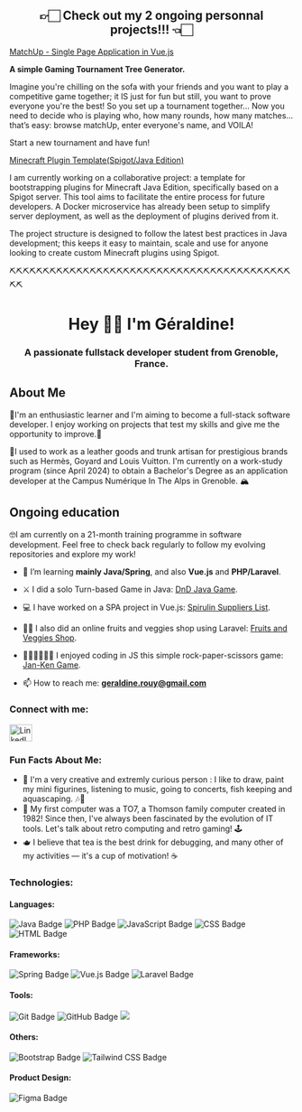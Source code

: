 <h2 align="center">👉🏻 Check out my 2 ongoing personnal projects!!! 👈🏻</h2>

[MatchUp - Single Page Application in Vue.js](https://github.com/GeraldineRouy/match_up)

<strong>A simple Gaming Tournament Tree Generator.</strong>

Imagine you're chilling on the sofa with your friends and you want to play a competitive game together; it IS just for fun but still, you want to prove everyone you're the best! So you set up a tournament together... Now you need to decide who is playing who, how many rounds, how many matches... that’s easy: browse matchUp, enter everyone's name, and VOILA! 

Start a new tournament and have fun!


[Minecraft Plugin Template(Spigot/Java Edition)](https://github.com/GeraldineRouy/spigot_plugin_template/tree/master)

I am currently working on a collaborative project: a template for bootstrapping plugins for Minecraft Java Edition, specifically based on a Spigot server. This tool aims to facilitate the entire process for future developers. A Docker microservice has already been setup to simplify server deployment, as well as the deployment of plugins derived from it.

The project structure is designed to follow the latest best practices in Java development; this keeps it easy to maintain, scale and use for anyone looking to create custom Minecraft plugins using Spigot.


⛏⛏⛏⛏⛏⛏⛏⛏⛏⛏⛏⛏⛏⛏⛏⛏⛏⛏⛏⛏⛏⛏⛏⛏⛏⛏⛏⛏⛏⛏⛏⛏⛏⛏⛏⛏⛏⛏⛏⛏⛏⛏⛏⛏

<h1 align="center">Hey 👋🏻 I'm Géraldine!</h1>
<h3 align="center">A passionate fullstack developer student from Grenoble, France.</h3>

## About Me

🤩I'm an enthusiastic learner and I'm aiming to become a full-stack software developer. I enjoy working on projects that test my skills and give me the opportunity to improve.🥰

👜I used to work as a leather goods and trunk artisan for prestigious brands such as Hermès, Goyard and Louis Vuitton. I'm currently on a work-study program (since April 2024) to obtain a Bachelor's Degree as an application developer at the Campus Numérique In The Alps in Grenoble. 🏔

## Ongoing education

🤓I am currently on a 21-month training programme in software development. Feel free to check back regularly to follow my evolving repositories and explore my work!

  
- 🌱 I’m learning **mainly Java/Spring**, and also **Vue.js** and **PHP/Laravel**.

- ⚔ I did a solo Turn-based Game in Java: [DnD Java Game](https://github.com/GeraldineRouy/java_dnd_game).
  
- 💻 I have worked on a SPA project in Vue.js: [Spirulin Suppliers List](https://github.com/GeraldineRouy/public_spa_spirulin_suppliers_project).
  
- 🍉🥦 I also did an online fruits and veggies shop using Laravel: [Fruits and Veggies Shop](https://github.com/GeraldineRouy/fruits-and-veggies-shop).
  
- ✊🏻✋🏻✌🏻 I enjoyed coding in JS this simple rock-paper-scissors game: [Jan-Ken Game](https://github.com/GeraldineRouy/jan-ken-js-game).

- 📫 How to reach me: **geraldine.rouy@gmail.com**

<h3 align="left">Connect with me:</h3>
<p align="left">
  <a href="https://www.linkedin.com/in/geraldine-rouy/" target="blank">
    <img align="center" src="https://raw.githubusercontent.com/rahuldkjain/github-profile-readme-generator/master/src/images/icons/Social/linked-in-alt.svg" alt="LinkedIn" height="30" width="40" />
  </a>
</p>

<h3 align="left">Fun Facts About Me:</h3>
<ul>
  <li>🎨 I'm a very creative and extremly curious person : I like to draw, paint my mini figurines, listening to music, going to concerts, fish keeping and aquascaping. 🎶🐠</li>
  <li>🤖 My first computer was a TO7, a Thomson family computer created in 1982! Since then, I've always been fascinated by the evolution of IT tools. Let's talk about retro computing and retro gaming! 🕹️</li>
  <li>🫖 I believe that tea is the best drink for debugging, and many other of my activities — it's a cup of motivation! ☕</li>
</ul>

<h3 align="left">Technologies:</h3>

<h4>Languages:</h4>
<p align="left">
  <img src="https://img.shields.io/badge/Java-007396?style=for-the-badge&logo=java&logoColor=white" alt="Java Badge"/>
  <img src="https://img.shields.io/badge/PHP-777BB3?style=for-the-badge&logo=php&logoColor=white" alt="PHP Badge"/>
  <img src="https://img.shields.io/badge/JavaScript-F7DF1E?style=for-the-badge&logo=javascript&logoColor=black" alt="JavaScript Badge"/>
  <img src="https://img.shields.io/badge/CSS-1572B6?style=for-the-badge&logo=css3&logoColor=white" alt="CSS Badge"/>
  <img src="https://img.shields.io/badge/HTML-E34F26?style=for-the-badge&logo=html5&logoColor=white" alt="HTML Badge"/>
</p>

<h4>Frameworks:</h4>
<p align="left">
  <img src="https://img.shields.io/badge/Spring-6DB33F?style=for-the-badge&logo=spring&logoColor=white" alt="Spring Badge"/>
  <img src="https://img.shields.io/badge/Vue.js-42b883?style=for-the-badge&logo=vue.js&logoColor=white" alt="Vue.js Badge"/>
  <img src="https://img.shields.io/badge/Laravel-FF2D20?style=for-the-badge&logo=laravel&logoColor=white" alt="Laravel Badge"/>
</p>

<h4>Tools:</h4>
<p align="left">
  <img src="https://img.shields.io/badge/Git-F05032?style=for-the-badge&logo=git&logoColor=white" alt="Git Badge"/>
  <img src="https://img.shields.io/badge/GitHub-181717?style=for-the-badge&logo=github&logoColor=white" alt="GitHub Badge"/>
  <img src="https://img.shields.io/badge/docker-%230db7ed.svg?style=for-the-badge&logo=docker&logoColor=white"/>
</p>

<h4>Others:</h4>
<p align="left">
  <img src="https://img.shields.io/badge/Bootstrap-7952B3?style=for-the-badge&logo=bootstrap&logoColor=white" alt="Bootstrap Badge"/>
  <img src="https://img.shields.io/badge/Tailwind%20CSS-06B6D4?style=for-the-badge&logo=tailwind-css&logoColor=white" alt="Tailwind CSS Badge"/>
</p>

<h4>Product Design:</h4>
<p align="left">
  <img src="https://img.shields.io/badge/Figma-F24E1E?style=for-the-badge&logo=figma&logoColor=white" alt="Figma Badge"/>
</p>

